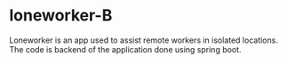 # loneworker-B
Loneworker is an app used to assist remote workers in isolated locations. The code is backend of the application done using spring boot.
